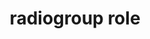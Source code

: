 ---
{
  "title": "radiogroup role",
  "description": "A group of radio buttons.",
  "category": "aria",
  "keywords": [
    "radiogroup role"
  ],
  "last_test_date": "2019-01-06",
  "test_results_url": "https://a11ysupport.io/tech/aria/radiogroup_role",
  "test_url": "https://a11ysupport.io/tech/aria/radiogroup_role",
  "notes_by_num": {
    "1": "aria-required attribute on role=radiogroup: Reading mode passed because \"Contains 2 items\" implies a grouping",
    "2": "Didn't convey the group name if it has a group name",
    "3": "Didn't convey its role",
    "4": "Didn't convey the boundaries of the group"
  },
  "stats": {
    "jaws": {
      "chrome": {
        "75": "a"
      },
      "ie": {
        "11": "a"
      },
      "firefox": {
        "67": "a"
      }
    },
    "narrator": {
      "edge": {
        "44.17763": "y #1"
      }
    },
    "nvda": {
      "chrome": {
        "75": "a"
      },
      "firefox": {
        "67": "a"
      }
    },
    "orca": {
      "firefox": {
        "69": "a"
      }
    },
    "talkback": {
      "and_chr": {
        "76": "n #2 #3 #4"
      }
    },
    "vo_ios": {
      "ios_saf": {
        "12.3.1": "n #2 #3 #4"
      }
    },
    "vo_macos": {
      "safari": {
        "12.1.1": "y"
      }
    }
  },
  "links": {
    "ARIA spec for radiogroup": "https://www.w3.org/TR/wai-aria-1.1/#radiogroup"
  }
}
---